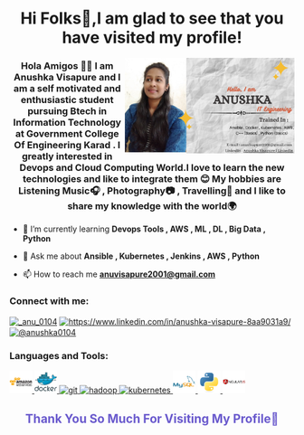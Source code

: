 <h1 align="center">Hi Folks👋,I am glad to see that you have visited my profile!</h1>
<img width="300" align="right" src="https://github.com/Anu0104/Repo_Images/blob/main/_Channel%20Art%20(1).pdf">
<h3 align="center">Hola Amigos 🙋‍♀️ I am Anushka Visapure and I am a self motivated and enthusiastic student pursuing Btech in Information Technology at Government College Of Engineering Karad . I greatly interested in Devops and Cloud Computing World.I love to learn the new technologies and like to integrate them 😊 My hobbies are Listening Music🎧 , Photography📷 , Travelling🚗 and I like to share my knowledge with the world🌍</h3>

- 🌱 I’m currently learning **Devops Tools , AWS , ML , DL , Big Data , Python**

- 💬 Ask me about **Ansible , Kubernetes , Jenkins , AWS , Python**

- 📫 How to reach me **anuvisapure2001@gmail.com**

<h3 align="left">Connect with me:</h3>
<p align="left">
<a href="https://twitter.com/_anu_0104" target="blank"><img align="center" src="https://cdn.jsdelivr.net/npm/simple-icons@3.0.1/icons/twitter.svg" alt="_anu_0104" height="30" width="40" /></a>
<a href="https://linkedin.com/in/anushka-visapure-8aa9031a9/" target="blank"><img align="center" src="https://cdn.jsdelivr.net/npm/simple-icons@3.0.1/icons/linkedin.svg" alt="https://www.linkedin.com/in/anushka-visapure-8aa9031a9/" height="30" width="40" /></a>
<a href="https://anuvisapure2001.medium.com" target="blank"><img align="center" src="https://cdn.jsdelivr.net/npm/simple-icons@3.0.1/icons/medium.svg" alt="@anushka0104" height="30" width="40" /></a>
</p>

<h3 align="left">Languages and Tools:</h3>
<p align="left"><a href="https://aws.amazon.com" target="_blank"> <img src="https://raw.githubusercontent.com/devicons/devicon/master/icons/amazonwebservices/amazonwebservices-original-wordmark.svg" alt="aws" width="40" height="40"/> </a><a href="https://www.docker.com/" target="_blank"> <img src="https://raw.githubusercontent.com/devicons/devicon/master/icons/docker/docker-original-wordmark.svg" alt="docker" width="40" height="40"/> </a> <a href="https://git-scm.com/" target="_blank"> <img src="https://www.vectorlogo.zone/logos/git-scm/git-scm-icon.svg" alt="git" width="40" height="40"/> </a> <a href="https://hadoop.apache.org/" target="_blank"> <img src="https://www.vectorlogo.zone/logos/apache_hadoop/apache_hadoop-icon.svg" alt="hadoop" width="40" height="40"/> </a><a href="https://kubernetes.io" target="_blank"> <img src="https://www.vectorlogo.zone/logos/kubernetes/kubernetes-icon.svg" alt="kubernetes" width="40" height="40"/> </a> <a href="https://www.mysql.com/" target="_blank"> <img src="https://raw.githubusercontent.com/devicons/devicon/master/icons/mysql/mysql-original-wordmark.svg" alt="mysql" width="40" height="40"/> </a> <a href="https://www.python.org" target="_blank"> <img src="https://raw.githubusercontent.com/devicons/devicon/master/icons/python/python-original.svg" alt="python" width="40" height="40"/> </a><a href="https://angular.io" target="_blank"> <img src="https://raw.githubusercontent.com/devicons/devicon/master/icons/angularjs/angularjs-original-wordmark.svg" alt="angularjs" width="40" height="40"/> </a> </p>


<h2 align="center" style="color:SlateBlue;">Thank You So Much For Visiting My Profile🤩</h2>

